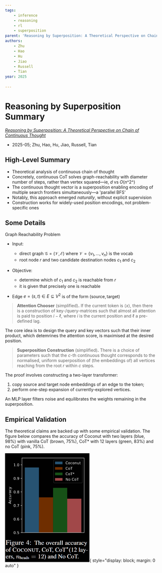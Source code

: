 ```yaml
---
tags:
    - inference
    - reasoning
    - rl
    - superposition
parent: 'Reasoning by Superposition: A Theoretical Perspective on Chain of Continuous Thought'
authors:
    - Zhu
    - Hao
    - Hu
    - Jiao
    - Russell
    - Tian
year: 2025

---
```

# Reasoning by Superposition Summary

[*Reasoning by Superposition: A Theoretical Perspective on Chain of Continuous Thought*](https://arxiv.org/abs/2505.12514)

-   2025-05; Zhu, Hao, Hu, Jiao, Russell, Tian

## High-Level Summary

-   Theoretical analysis of continuous chain of thought
-   Concretely, continuous CoT solves graph-reachability with diameter number of steps, rather than vertex squared—ie, *d* vs *O*(*n*^2^)
-   The continuous thought vector is a superposition enabling encoding of multiple search frontiers simultaneously—a 'parallel BFS'
-   Notably, this approach emerged *naturally*, without explicit supervision
-   Construction works for widely-used position encodings, not problem-specific ones

## Some Details

Graph Reachability Problem

-   Input:

    -   direct graph $\mathcal G = (\mathcal V, \mathcal E)$ where $\mathcal V = \{v_1, ..., v_n\}$ is the vocab
    -   root node $r$ and two candidate destination nodes $c_1$ and $c_2$

-   Objective:

    -   determine which of $c_1$ and $c_2$ is reachable from $r$
    -   it is given that precisely one is reachable

-   Edge $e = (s, t) \in E \subseteq V^2$ is of the form $(\textsf{source}, \textsf{target})$

> **Attention Chooser** (simplified)**.** If the current token is $\langle x \rangle$, then there is a construction of key-/query-matrices such that almost all attention is paid to position $i - \ell$, where $i$ is the current position and $\ell$ a pre-defined lag.

The core idea is to design the query and key vectors such that their inner product, which detemrines the attention score, is maximised at the desired position.

> **Superposition Construction** (simplified)**.** There is a choice of parameters such that the $c$-th continuous thought corresponds to the normalised, uniform superposition of (the embeddings of) all vertices reaching from the root $r$ within $c$ steps.

The proof involves constructing a two-layer transformer:

1.  copy source and target node embeddings of an edge to the token;
2.  perform one-step expansion of currently-explored vertices.

An MLP layer filters noise and equilibrates the weights remaining in the superposition.

## Empirical Validation

The theoretical claims are backed up with some empirical validation. The figure below compares the accuracy of Coconut with two layers (blue, 98%) with vanilla CoT (brown, 75%), CoT\* with 12 layers (green, 83%) and no CoT (pink, 75%).

![accuracy comparison: Coconut → 98%, CoT → 75%, CoT\* → 83%, baseline → 75%](attachments/Reasoning%20by%20Superposition%20-%20Empirical%20Accuracy.png){ style="display: block; margin: 0 auto" }
